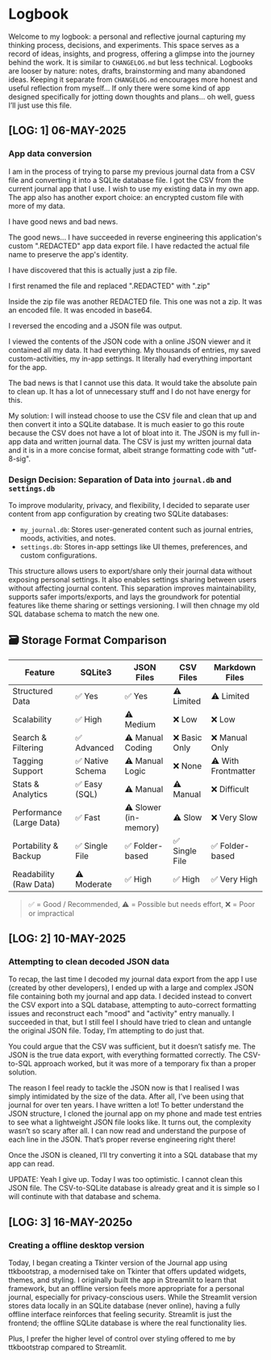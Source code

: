 # Logbook
Welcome to my logbook: a personal and reflective journal capturing my thinking process, decisions, and experiments. This space serves as a record of ideas, insights, and progress, offering a glimpse into the journey behind the work. It is similar to `CHANGELOG.md` but less technical. Logbooks are looser by nature: notes, drafts, brainstorming and many abandoned ideas. Keeping it separate from `CHANGELOG.md` encourages more honest and useful reflection from myself... If only there were some kind of app designed specifically for jotting down thoughts and plans... oh well, guess I’ll just use this file.

## [LOG: 1] 06-MAY-2025
### **App data conversion**
I am in the process of trying to parse my previous journal data from a CSV file and converting it into a SQLite database file. I got the CSV from the current journal app that I use. I wish to use my existing data in my own app. The app also has another export choice: an encrypted custom file with more of my data.

I have good news and bad news.

The good news...
I have succeeded in reverse engineering this application's custom ".REDACTED" app data export file. I have redacted the actual file name to preserve the app's identity.

I have discovered that this is actually just a zip file.

I first renamed the file and replaced ".REDACTED" with ".zip"

Inside the zip file was another REDACTED file. This one was not a zip. It was an encoded file. It was encoded in base64.

I reversed the encoding and a JSON file was output.

I viewed the contents of the JSON code with a online JSON viewer and it contained all my data. It had everything. My thousands of entries, my saved custom-activities, my in-app settings. It literally had everything important for the app.

The bad news is that I cannot use this data. It would take the absolute pain to clean up. It has a lot of unnecessary stuff and I do not have energy for this.

My solution: I will instead choose to use the CSV file and clean that up and then convert it into a SQLite database. It is much easier to go this route because the CSV does not have a lot of bloat into it. The JSON is my full in-app data and written journal data. The CSV is just my written journal data and it is in a more concise format, albeit strange formatting code with "utf-8-sig".

### **Design Decision: Separation of Data into `journal.db` and `settings.db`**

To improve modularity, privacy, and flexibility, I decided to separate user content from app configuration by creating two SQLite databases:

* `my_journal.db`: Stores user-generated content such as journal entries, moods, activities, and notes.
* `settings.db`: Stores in-app settings like UI themes, preferences, and custom configurations.

This structure allows users to export/share only their journal data without exposing personal settings. It also enables settings sharing between users without affecting journal content. This separation improves maintainability, supports safer imports/exports, and lays the groundwork for potential features like theme sharing or settings versioning.  I will then chnage my old SQL database schema to match the new one.

## 🗃️ Storage Format Comparison

| Feature               | SQLite3        | JSON Files      | CSV Files       | Markdown Files   |
|-----------------------|----------------|------------------|------------------|------------------|
| Structured Data       | ✅ Yes         | ✅ Yes           | ⚠️ Limited       | ⚠️ Limited       |
| Scalability           | ✅ High        | ⚠️ Medium        | ❌ Low           | ❌ Low           |
| Search & Filtering    | ✅ Advanced    | ⚠️ Manual Coding | ❌ Basic Only    | ❌ Manual Only   |
| Tagging Support       | ✅ Native Schema | ⚠️ Manual Logic | ❌ None          | ⚠️ With Frontmatter |
| Stats & Analytics     | ✅ Easy (SQL)  | ⚠️ Manual        | ⚠️ Manual        | ❌ Difficult     |
| Performance (Large Data) | ✅ Fast    | ⚠️ Slower (in-memory) | ⚠️ Slow         | ❌ Very Slow     |
| Portability & Backup  | ✅ Single File | ✅ Folder-based  | ✅ Single File   | ✅ Folder-based  |
| Readability (Raw Data)| ⚠️ Moderate   | ✅ High          | ✅ High          | ✅ Very High     |

> ✅ = Good / Recommended, ⚠️ = Possible but needs effort, ❌ = Poor or impractical

## [LOG: 2] 10-MAY-2025
### **Attempting to clean decoded JSON data**
To recap, the last time I decoded my journal data export from the app I use (created by other developers), I ended up with a large and complex JSON file containing both my journal and app data. I decided instead to convert the CSV export into a SQL database, attempting to auto-correct formatting issues and reconstruct each "mood" and "activity" entry manually. I succeeded in that, but I still feel I should have tried to clean and untangle the original JSON file. Today, I’m attempting to do just that.

You could argue that the CSV was sufficient, but it doesn’t satisfy me. The JSON is the true data export, with everything formatted correctly. The CSV-to-SQL approach worked, but it was more of a temporary fix than a proper solution.

The reason I feel ready to tackle the JSON now is that I realised I was simply intimidated by the size of the data. After all, I’ve been using that journal for over ten years. I have written a lot! To better understand the JSON structure, I cloned the journal app on my phone and made test entries to see what a lightweight JSON file looks like. It turns out, the complexity wasn’t so scary after all. I can now read and understand the purpose of each line in the JSON. That’s proper reverse engineering right there!

Once the JSON is cleaned, I’ll try converting it into a SQL database that my app can read.

UPDATE: Yeah I give up. Today I was too optimistic. I cannot clean this JSON file. The CSV-to-SQLite database is already great and it is simple so I will continute with that database and schema.

## [LOG: 3] 16-MAY-2025o
### **Creating a offline desktop version**
Today, I began creating a Tkinter version of the Journal app using ttkbootstrap, a modernised take on Tkinter that offers updated widgets, themes, and styling. I originally built the app in Streamlit to learn that framework, but an offline version feels more appropriate for a personal journal, especially for privacy-conscious users. While the Streamlit version stores data locally in an SQLite database (never online), having a fully offline interface reinforces that feeling security. Streamlit is just the frontend; the offline SQLite database is where the real functionality lies.

Plus, I prefer the higher level of control over styling offered to me by ttkbootstrap compared to Streamlit.